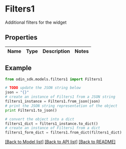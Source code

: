 # Filters1

Additional filters for the widget

## Properties

Name | Type | Description | Notes
------------ | ------------- | ------------- | -------------

## Example

```python
from odin_sdk.models.filters1 import Filters1

# TODO update the JSON string below
json = "{}"
# create an instance of Filters1 from a JSON string
filters1_instance = Filters1.from_json(json)
# print the JSON string representation of the object
print Filters1.to_json()

# convert the object into a dict
filters1_dict = filters1_instance.to_dict()
# create an instance of Filters1 from a dict
filters1_form_dict = filters1.from_dict(filters1_dict)
```
[[Back to Model list]](../README.md#documentation-for-models) [[Back to API list]](../README.md#documentation-for-api-endpoints) [[Back to README]](../README.md)


